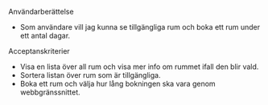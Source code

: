 Användarberättelse
- Som användare vill jag kunna se tillgängliga rum och boka ett rum under ett antal dagar.

Acceptanskriterier
- Visa en lista över all rum och visa mer info om rummet ifall den blir vald.
- Sortera listan över rum som är tillgängliga.
- Boka ett rum och välja hur lång bokningen ska vara genom webbgränssnittet.
